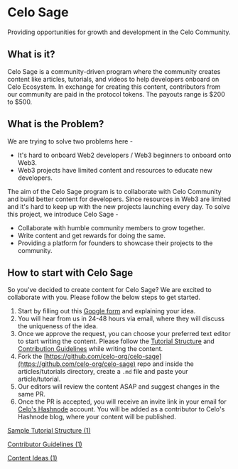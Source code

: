 # Celo Sage

Providing opportunities for growth and development in the Celo Community.

## What is it?

Celo Sage is a community-driven program where the community creates content like articles, tutorials, and videos to help developers onboard on Celo Ecosystem. In exchange for creating this content, contributors from our community are paid in the protocol tokens. The payouts range is $200 to $500.

## What is the Problem?

We are trying to solve two problems here -

- It's hard to onboard Web2 developers / Web3 beginners to onboard onto Web3.
- Web3 projects have limited content and resources to educate new developers.

The aim of the Celo Sage program is to collaborate with Celo Community and build better content for developers. Since resources in Web3 are limited and it's hard to keep up with the new projects launching every day. To solve this project, we introduce Celo Sage -

- Collaborate with humble community members to grow together.
- Write content and get rewards for doing the same.
- Providing a platform for founders to showcase their projects to the community.

## How to start with Celo Sage

So you've decided to create content for Celo Sage? We are excited to collaborate with you. Please follow the below steps to get started.

1. Start by filling out this [Google form](https://forms.gle/KBDs9kKC5ZzDG9oC9) and explaining your idea.
2. You will hear from us in 24-48 hours via email, where they will discuss the uniqueness of the idea.
3. Once we approve the request, you can choose your preferred text editor to start writing the content. Please follow the [Tutorial Structure](./tutorial-structure.MD) and [Contribution Guidelines](./contribution-guidelines.MD) while writing the content.
4. Fork the [https://github.com/celo-org/celo-sage](https://github.com/celo-org/celo-sage) repo and inside the articles/tutorials directory, create a `.md` file and paste your article/tutorial.
5. Our editors will review the content ASAP and suggest changes in the same PR.
6. Once the PR is accepted, you will receive an invite link in your email for [Celo's Hashnode](https://celo.hashnode.dev/) account. You will be added as a contributor to Celo's Hashnode blog, where your content will be published.

[Sample Tutorial Structure (1)](./tutorial-structure.md)

[Contributor Guidelines (1)](./contribution-guidelines.md)

[Content Ideas (1)](./content-ideas.md)
